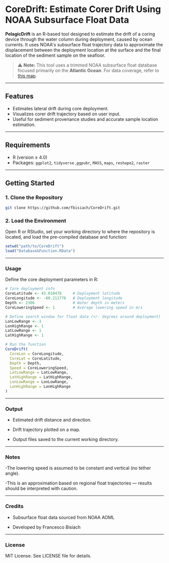 # CoreDrift: Estimate Corer Drift Using NOAA Subsurface Float Data

**PelagicDrift** is an R-based tool designed to estimate the drift of a coring device through the water column during deployment, caused by ocean currents. It uses NOAA's subsurface float trajectory data to approximate the displacement between the deployment location at the surface and the final location of the sediment sample on the seafloor.

> ⚠️ **Note:** This tool uses a trimmed NOAA subsurface float database focused primarily on the **Atlantic Ocean**. For data coverage, refer to [this map](https://www.aoml.noaa.gov/phod/float_traj/files/float_traj.jpg).

---

## Features

- Estimates lateral drift during core deployment.
- Visualizes corer drift trajectory based on user input.
- Useful for sediment provenance studies and accurate sample location estimation.

---

## Requirements

- R (version ≥ 4.0)
- Packages: `ggplot2`, `tidyverse` ,`ggpubr`, `MASS`, `maps`, `reshape2`, `raster`

---

## Getting Started

### 1. Clone the Repository

```bash
git clone https://github.com/fbisiach/CoreDrift.git
```

### 2. Load the Environment

Open R or RStudio, set your working directory to where the repository is located, and load the pre-compiled database and function:

```r
setwd("path/to/CoreDrift")
load("Database&Function.RData")
```

---

### Usage
Define the core deployment parameters in R:

```r
# Core deployment info
CoreLatitude <- 43.010478     # Deployment latitude
CoreLongitude <- -60.211776   # Deployment longitude
Depth <- 2306                 # Water depth in meters
CoreLoweringSpeed <- 1        # Average lowering speed in m/s

# Define search window for float data (+/- degrees around deployment)
LonLowRange <- 1
LonHighRange <- 1 
LatLowRange <- 1
LatHighRange <- 1

# Run the function
CoreDrift(
  CoreLon = CoreLongitude,
  CoreLat = CoreLatitude,
  Depth = Depth,
  Speed = CoreLoweringSpeed,
  LatLowRange = LatLowRange,
  LatHighRange = LatHighRange,
  LonLowRange = LonLowRange,
  LonHighRange = LonHighRange
)
```

---

### Output

- Estimated drift distance and direction.

- Drift trajectory plotted on a map.

- Output files saved to the current working directory.

---

### Notes

-The lowering speed is assumed to be constant and vertical (no tether angle).

-This is an approximation based on regional float trajectories — results should be interpreted with caution.

---

### Credits

- Subsurface float data sourced from NOAA AOML

- Developed by Francesco Bisiach

---

### License

MIT License. See LICENSE file for details.
